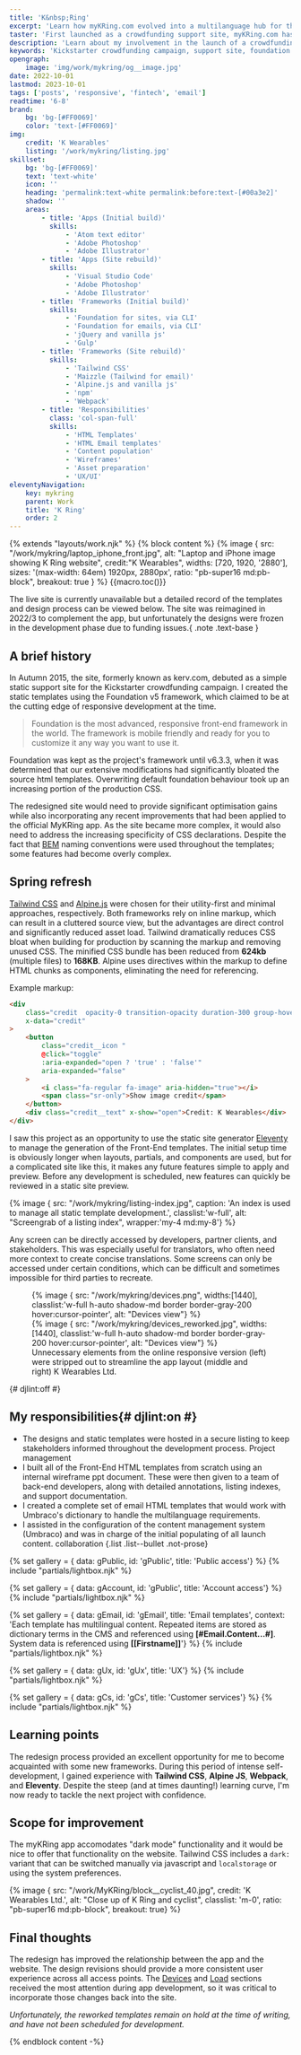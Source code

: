 ```yaml
---
title: 'K&nbsp;Ring'
excerpt: 'Learn how myKRing.com evolved into a multilanguage hub for the K Ring product'
taster: 'First launched as a crowdfunding support site, myKRing.com has evolved to a multilanguage hub for the K Ring product'
description: 'Learn about my involvement in the launch of a crowdfunding support site and how I continued to contribute as it evolved into a multilingual hub for the K Ring product.'
keywords: 'Kickstarter crowdfunding campaign, support site, foundation CSS, site optimisation, design refresh, static site generator, Eleventy, content for translators, contactless prepaid ring, wearables'
opengraph:
    image: 'img/work/mykring/og__image.jpg'
date: 2022-10-01
lastmod: 2023-10-01
tags: ['posts', 'responsive', 'fintech', 'email']
readtime: '6-8'
brand:
    bg: 'bg-[#FF0069]'
    color: 'text-[#FF0069]'
img:
    credit: 'K Wearables'
    listing: '/work/mykring/listing.jpg'
skillset:
    bg: 'bg-[#FF0069]'
    text: 'text-white'
    icon: ''
    heading: 'permalink:text-white permalink:before:text-[#00a3e2]'
    shadow: ''
    areas:
        - title: 'Apps (Initial build)'
          skills:
              - 'Atom text editor'
              - 'Adobe Photoshop'
              - 'Adobe Illustrator'
        - title: 'Apps (Site rebuild)'
          skills:
              - 'Visual Studio Code'
              - 'Adobe Photoshop'
              - 'Adobe Illustrator'
        - title: 'Frameworks (Initial build)'
          skills:
              - 'Foundation for sites, via CLI'
              - 'Foundation for emails, via CLI'
              - 'jQuery and vanilla js'
              - 'Gulp'
        - title: 'Frameworks (Site rebuild)'
          skills:
              - 'Tailwind CSS'
              - 'Maizzle (Tailwind for email)'
              - 'Alpine.js and vanilla js'
              - 'npm'
              - 'Webpack'
        - title: 'Responsibilities'
          class: 'col-span-full'
          skills:
              - 'HTML Templates'
              - 'HTML Email templates'
              - 'Content population'
              - 'Wireframes'
              - 'Asset preparation'
              - 'UX/UI'
eleventyNavigation:
    key: mykring
    parent: Work
    title: 'K Ring'
    order: 2
---
```


{% extends "layouts/work.njk" %}
{% block content %}
{% image { src: "/work/mykring/laptop_iphone_front.jpg", alt: "Laptop and iPhone image showing K Ring website", credit:"K Wearables", widths: [720, 1920, '2880'], sizes: '(max-width: 64em) 1920px, 2880px', ratio: "pb-super16 md:pb-block", breakout: true } %}
{{macro.toc()}}

The live site is currently unavailable but a detailed record of the templates and design process can be viewed below. The site was reimagined in 2022/3 to complement the app, but unfortunately the designs were frozen in the development phase due to funding issues.{ .note .text-base }

## A brief history

In Autumn 2015, the site, formerly known as kerv.com, debuted as a simple static support site for the Kickstarter crowdfunding campaign. I created the static templates using the Foundation v5 framework, which claimed to be at the cutting edge of responsive development at the time.

> Foundation is the most advanced, responsive front-end framework in the world. The framework is mobile friendly and ready for you to customize it any way you want to use it.

Foundation was kept as the project's framework until v6.3.3, when it was determined that our extensive modifications had significantly bloated the source html templates. Overwriting default foundation behaviour took up an increasing portion of the production CSS.

The redesigned site would need to provide significant optimisation gains while also incorporating any recent improvements that had been applied to the official MyKRing app. As the site became more complex, it would also need to address the increasing specificity of CSS declarations. Despite the fact that [BEM](https://getbem.com/introduction/) naming conventions were used throughout the templates; some features had become overly complex.

## Spring refresh

[Tailwind CSS](https://tailwindcss.com/) and [Alpine.js](https://alpinejs.dev/) were chosen for their utility-first and minimal approaches, respectively. Both frameworks rely on inline markup, which can result in a cluttered source view, but the advantages are direct control and significantly reduced asset load.
Tailwind dramatically reduces CSS bloat when building for production by scanning the markup and removing unused CSS. The minified CSS bundle has been reduced from **624kb** (multiple files) to **168KB**. Alpine uses directives within the markup to define HTML chunks as components, eliminating the need for referencing.

Example markup:

```html
<div
    class="credit  opacity-0 transition-opacity duration-300 group-hover:opacity-100"
    x-data="credit"
>
    <button
        class="credit__icon "
        @click="toggle"
        :aria-expanded="open ? 'true' : 'false'"
        aria-expanded="false"
    >
        <i class="fa-regular fa-image" aria-hidden="true"></i>
        <span class="sr-only">Show image credit</span>
    </button>
    <div class="credit__text" x-show="open">Credit: K Wearables</div>
</div>
```

I saw this project as an opportunity to use the static site generator [Eleventy](https://www.11ty.dev/) to manage the generation of the Front-End templates. The initial setup time is obviously longer when layouts, partials, and components are used, but for a complicated site like this, it makes any future features simple to apply and preview. Before any development is scheduled, new features can quickly be reviewed in a static site preview.

{% image { src: "/work/mykring/listing-index.jpg", caption: 'An index is used to manage all static template development.', classlist:'w-full', alt: "Screengrab of a listing index", wrapper:'my-4 md:my-8'} %}

Any screen can be directly accessed by developers, partner clients, and stakeholders. This was especially useful for translators, who often need more context to create concise translations. Some screens can only be accessed under certain conditions, which can be difficult and sometimes impossible for third parties to recreate.

<figure class="not-prose {{ utilities.breakout }}">
<div class="flex flex-col md:flex-row items-center bg-gray-50 gap-8 {{utilities.tramline.all}} " x-data="{compare: true}">
    <div class="transition-all duration-300" :class="compare ? 'w-1/3' : 'w-full md:w-2/3'" x-on:click="compare = ! compare">
    {% image { src: "/work/mykring/devices.png", widths:[1440], classlist:'w-full h-auto shadow-md border border-gray-200 hover:cursor-pointer', alt: "Devices view"} %}
    </div>
    <div class="transition-all duration-300" :class="compare ? 'w-full md:w-2/3' : 'w-1/3'" x-on:click="compare = ! compare">
    {% image { src: "/work/mykring/devices_reworked.jpg", widths:[1440], classlist:'w-full h-auto shadow-md border border-gray-200 hover:cursor-pointer', alt: "Devices view"} %}
    </div>
  </div>
  <figcaption class="border-b border-gray-200 pb-4 mt-4 text-sm flex justify-between {{utilities.tramline.x}}">
    Unnecessary elements from the online responsive version (left) were stripped out to streamline the app layout (middle and right) <span class="text-xs">K Wearables Ltd.</span>
  </figcaption>
</figure>

{# djlint:off #}

## My responsibilities{# djlint:on #}

-   The designs and static templates were hosted in a secure listing to keep stakeholders informed throughout the development process. <span class="label label--info !m-0">Project management</span>
-   I built all of the Front-End HTML templates from scratch using an internal wireframe ppt document. These were then given to a team of back-end developers, along with detailed annotations, listing indexes, and support documentation.
-   I created a complete set of email HTML templates that would work with Umbraco's dictionary to handle the multilanguage requirements.
-   I assisted in the configuration of the content management system (Umbraco) and was in charge of the initial populating of all launch content. <span class="label label--info !m-0">collaboration</span>
    {.list .list--bullet .not-prose}

{% set gallery = { data: gPublic, id: 'gPublic', title: 'Public access'} %}
{% include "partials/lightbox.njk" %}

{% set gallery = { data: gAccount, id: 'gPublic', title: 'Account access'} %}
{% include "partials/lightbox.njk" %}

{% set gallery = { data: gEmail, id: 'gEmail', title: 'Email templates', context: 'Each template has multilingual content. Repeated items are stored as dictionary terms in the CMS and referenced using **[#Email.Content...#]**. System data is referenced using **[[Firstname]]**'} %}
{% include "partials/lightbox.njk" %}

{% set gallery = { data: gUx, id: 'gUx', title: 'UX'} %}
{% include "partials/lightbox.njk" %}

{% set gallery = { data: gCs, id: 'gCs', title: 'Customer services'} %}
{% include "partials/lightbox.njk" %}

## Learning points

The redesign process provided an excellent opportunity for me to become acquainted with some new frameworks. During this period of intense self-development, I gained experience with **Tailwind CSS**, **Alpine JS**, **Webpack**, and **Eleventy**. Despite the steep (and at times daunting!) learning curve, I'm now ready to tackle the next project with confidence.

## Scope for improvement

The myKRing app accomodates "dark mode" functionality and it would be nice to offer that functionality on the website. Tailwind CSS includes a `dark:` variant that can be switched manually via javascript and `localstorage` or using the system preferences.

{% image { src: "/work/MyKRing/block__cyclist_40.jpg", credit: 'K Wearables Ltd.', alt: "Close up of K Ring and cyclist", classlist: 'm-0', ratio: "pb-super16 md:pb-block", breakout: true} %}

## Final thoughts

The redesign has improved the relationship between the app and the website. The design revisions should provide a more consistent user experience across all access points. The [Devices](#account-access) and [Load](#ux) sections received the most attention during app development, so it was critical to incorporate those changes back into the site.

_Unfortunately, the reworked templates remain on hold at the time of writing, and have not been scheduled for development._

{% endblock content -%}
